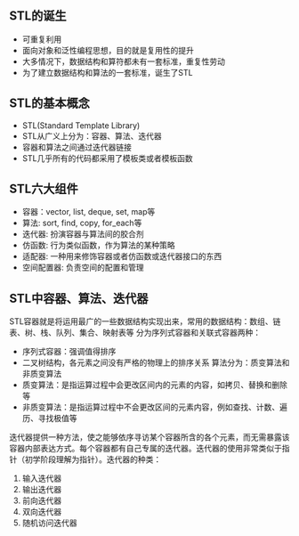 <!--
 * @Author: Nie Chun
 * @Date: 2023-01-26 23:40:31
 * @LastEditors: niemike niemike@outlook.com
 * @LastEditTime: 2023-01-26 23:55:05
 * @FilePath: \CPP\STL\笔记.md
-->
## STL的诞生
- 可重复利用
- 面向对象和泛性编程思想，目的就是复用性的提升
- 大多情况下，数据结构和算符都未有一套标准，重复性劳动
- 为了建立数据结构和算法的一套标准，诞生了STL
## STL的基本概念
- STL(Standard Template Library)
- STL从广义上分为：容器、算法、迭代器
- 容器和算法之间通过迭代器链接
- STL几乎所有的代码都采用了模板类或者模板函数
## STL六大组件
- 容器：vector, list, deque, set, map等
- 算法: sort, find, copy, for_each等
- 迭代器: 扮演容器与算法间的胶合剂
- 仿函数: 行为类似函数，作为算法的某种策略
- 适配器: 一种用来修饰容器或者仿函数或迭代器接口的东西
- 空间配置器: 负责空间的配置和管理
## STL中容器、算法、迭代器
STL容器就是将运用最广的一些数据结构实现出来，常用的数据结构：数组、链表、树、栈、队列、集合、映射表等
分为序列式容器和关联式容器两种：
- 序列式容器：强调值得排序
- 二叉树结构，各元素之间没有严格的物理上的排序关系
算法分为：质变算法和非质变算法
- 质变算法：是指运算过程中会更改区间内的元素的内容，如拷贝、替换和删除等
- 非质变算法：是指运算过程中不会更改区间的元素内容，例如查找、计数、遍历、寻找极值等
  
迭代器提供一种方法，使之能够依序寻访某个容器所含的各个元素，而无需暴露该容器内部表达方式。每个容器都有自己专属的迭代器。迭代器的使用非常类似于指针（初学阶段理解为指针）。迭代器的种类：
1. 输入迭代器
2. 输出迭代器
3. 前向迭代器
4. 双向迭代器
5. 随机访问迭代器
